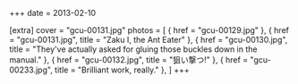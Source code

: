 +++
date = 2013-02-10

[extra]
cover = "gcu-00131.jpg"
photos = [
{ href = "gcu-00129.jpg" },
{ href = "gcu-00131.jpg", title = "Zaku I, the Ant Eater" },
{ href = "gcu-00130.jpg", title = "They've actually asked for gluing those buckles down in the manual." },
{ href = "gcu-00132.jpg", title = "狙い撃つ!" },
{ href = "gcu-00233.jpg", title = "Brilliant work, really." },
]
+++
